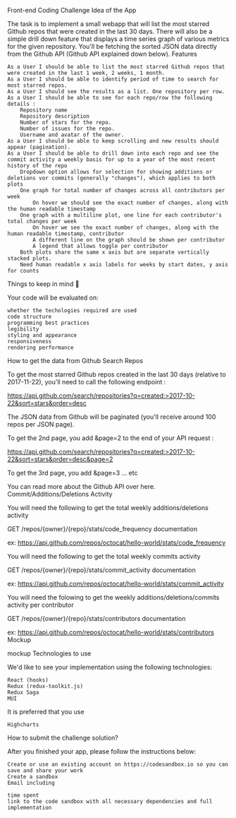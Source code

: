 Front-end Coding Challenge
Idea of the App

The task is to implement a small webapp that will list the most starred Github repos that were created in the last 30 days. There will also be a simple drill down feature that displays a time series graph of various metrics for the given repository. You'll be fetching the sorted JSON data directly from the Github API (Github API explained down below).
Features

    As a User I should be able to list the most starred Github repos that were created in the last 1 week, 2 weeks, 1 month.
    As a User I should be able to identify period of time to search for most starred repos.
    As a User I should see the results as a list. One repository per row.
    As a User I should be able to see for each repo/row the following details :
        Repository name
        Repository description
        Number of stars for the repo.
        Number of issues for the repo.
        Username and avatar of the owner.
    As a User I should be able to keep scrolling and new results should appear (pagination).
    As a User I should be able to drill down into each repo and see the commit activity a weekly basis for up to a year of the most recent history of the repo
        Dropdown option allows for selection for showing additions or deletions vor commits (generally "changes"), which applies to both plots
        One graph for total number of changes across all contributors per week
            On hover we should see the exact number of changes, along with the human readable timestamp
        One graph with a multiline plot, one line for each contributor's total changes per week
            On hover we see the exact number of changes, along with the human readable timestamp, contributor
            A different line on the graph should be shown per contributor
            A legend that allows toggle per contributor
        Both plots share the same x axis but are separate vertically stacked plots.
        Need human readable x axis labels for weeks by start dates, y axis for counts

Things to keep in mind 🚨

Your code will be evaluated on:

    whether the techologies required are used
    code structure
    programming best practices
    legibility
    styling and appearance
    responsiveness
    rendering performance

How to get the data from Github
Search Repos

To get the most starred Github repos created in the last 30 days (relative to 2017-11-22), you'll need to call the following endpoint :

https://api.github.com/search/repositories?q=created:>2017-10-22&sort=stars&order=desc

The JSON data from Github will be paginated (you'll receive around 100 repos per JSON page).

To get the 2nd page, you add &page=2 to the end of your API request :

https://api.github.com/search/repositories?q=created:>2017-10-22&sort=stars&order=desc&page=2

To get the 3rd page, you add &page=3 ... etc

You can read more about the Github API over here.
Commit/Additions/Deletions Activity

You will need the following to get the total weekly additions/deletions activity

GET /repos/{owner}/{repo}/stats/code_frequency documentation

ex: https://api.github.com/repos/octocat/hello-world/stats/code_frequency

You will need the following to get the total weekly commits activity

GET /repos/{owner}/{repo}/stats/commit_activity documentation

ex: https://api.github.com/repos/octocat/hello-world/stats/commit_activity

You will need the folowing to get the weekly additions/deletions/commits activity per contributor

GET /repos/{owner}/{repo}/stats/contributors documentation

ex: https://api.github.com/repos/octocat/hello-world/stats/contributors
Mockup

mockup
Technologies to use

We'd like to see your implementation using the following technologies:

    React (hooks)
    Redux (redux-toolkit.js)
    Redux Saga
    MUI

It is preferred that you use

    Highcharts

How to submit the challenge solution?

After you finished your app, please follow the instructions below:

    Create or use an existing account on https://codesandbox.io so you can save and share your work
    Create a sandbox
    Email including

    time spent
    link to the code sandbox with all necessary dependencies and full implementation
